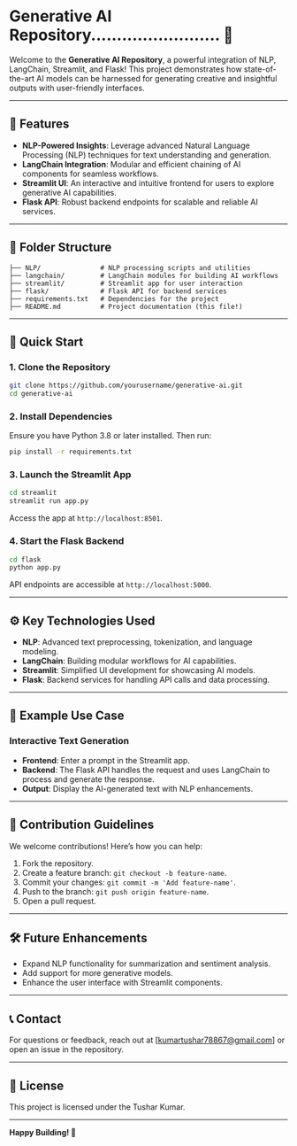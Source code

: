 # Generative AI Repository......................... 🚀

Welcome to the **Generative AI Repository**, a powerful integration of NLP, LangChain, Streamlit, and Flask! This project demonstrates how state-of-the-art AI models can be harnessed for generating creative and insightful outputs with user-friendly interfaces.

---

## **🌟 Features**

- **NLP-Powered Insights**: Leverage advanced Natural Language Processing (NLP) techniques for text understanding and generation.
- **LangChain Integration**: Modular and efficient chaining of AI components for seamless workflows.
- **Streamlit UI**: An interactive and intuitive frontend for users to explore generative AI capabilities.
- **Flask API**: Robust backend endpoints for scalable and reliable AI services.

---

## **📂 Folder Structure**

```
├── NLP/               # NLP processing scripts and utilities
├── langchain/         # LangChain modules for building AI workflows
├── streamlit/         # Streamlit app for user interaction
├── flask/             # Flask API for backend services
├── requirements.txt   # Dependencies for the project
├── README.md          # Project documentation (this file!)
```

---

## **🚀 Quick Start**

### **1. Clone the Repository**
```bash
git clone https://github.com/yourusername/generative-ai.git
cd generative-ai
```

### **2. Install Dependencies**
Ensure you have Python 3.8 or later installed. Then run:
```bash
pip install -r requirements.txt
```

### **3. Launch the Streamlit App**
```bash
cd streamlit
streamlit run app.py
```
Access the app at `http://localhost:8501`.

### **4. Start the Flask Backend**
```bash
cd flask
python app.py
```
API endpoints are accessible at `http://localhost:5000`.

---

## **⚙️ Key Technologies Used**

- **NLP**: Advanced text preprocessing, tokenization, and language modeling.
- **LangChain**: Building modular workflows for AI capabilities.
- **Streamlit**: Simplified UI development for showcasing AI models.
- **Flask**: Backend services for handling API calls and data processing.

---

## **📜 Example Use Case**

### **Interactive Text Generation**
- **Frontend**: Enter a prompt in the Streamlit app.
- **Backend**: The Flask API handles the request and uses LangChain to process and generate the response.
- **Output**: Display the AI-generated text with NLP enhancements.

---

## **🤝 Contribution Guidelines**

We welcome contributions! Here’s how you can help:
1. Fork the repository.
2. Create a feature branch: `git checkout -b feature-name`.
3. Commit your changes: `git commit -m 'Add feature-name'`.
4. Push to the branch: `git push origin feature-name`.
5. Open a pull request.

---

## **🛠️ Future Enhancements**
- Expand NLP functionality for summarization and sentiment analysis.
- Add support for more generative models.
- Enhance the user interface with Streamlit components.

---

## **📞 Contact**
For questions or feedback, reach out at [kumartushar78867@gmail.com] or open an issue in the repository.

---

## **📜 License**
This project is licensed under the Tushar Kumar.

---

**Happy Building! 🚀**

